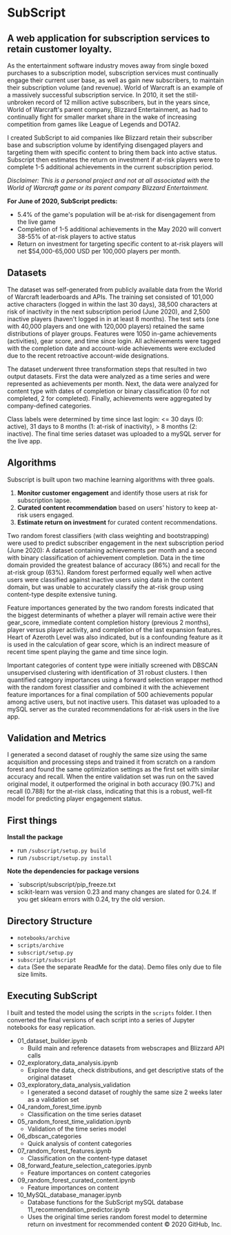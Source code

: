 # SubScript

## A web application for subscription services to retain customer loyalty.

As the entertainment software industry moves away from single boxed purchases to a subscription model, subscription services must continually engage their current user base, as well as gain new subscribers, to maintain their subscription volume (and revenue). World of Warcraft is an example of a massively successful subscription service. In 2010, it set the still-unbroken record of 12 million active subscribers, but in the years since, World of Warcraft's parent company, Blizzard Entertainment, as had to continually fight for smaller market share in the wake of increasing competition from games like League of Legends and DOTA2. 

I created SubScript to aid companies like Blizzard retain their subscriber base and subscription volume by identifying disengaged players and targeting them with specific content to bring them back into active status. Subscript then estimates the return on investment if at-risk players were to complete 1-5 additional achievements in the current subscription period. 

_Disclaimer: This is a personal project and not at all associated with the World of Warcraft game or its parent company Blizzard Entertainment._

**For June of 2020, SubScript predicts:**
- 5.4% of the game's population will be at-risk for disengagement from the live game
- Completion of 1-5 additional achievements in the May 2020 will convert 38-55% of at-risk players to active status
- Return on investment for targeting specific content to at-risk players will net $54,000-65,000 USD per 100,000 players per month.



## Datasets
The dataset was self-generated from publicly available data from the World of Warcraft leaderboards and APIs. The training set consisted of 101,000 active characters (logged in within the last 30 days), 38,500 characters at risk of inactivity in the next subscription period (June 2020), and 2,500 inactive players (haven't logged in in at least 8 months). The test sets (one with 40,000 players and one with 120,000 players) retained the same distributions of player groups. Features were 1050 in-game achievements (activities), gear score, and time since login. All achievements were tagged with the completion date and account-wide achievements were excluded due to the recent retroactive account-wide designations.

The dataset underwent three transformation steps that resulted in two output datasets. First the data were analyzed as a time series and were represented as achievements per month. Next, the data were analyzed for content type with dates of completion or binary classification (0 for not completed, 2 for completed). Finally, achievements were aggregated by company-defined categories.

Class labels were determined by time since last login: <= 30 days (0: active), 31 days to 8 months (1: at-risk of inactivity), > 8 months (2: inactive). The final time series dataset was uploaded to a mySQL server for the live app.



## Algorithms

Subscript is built upon two machine learning algorithms with three goals.

1. **Monitor customer engagement** and identify those users at risk for subscription lapse.
2. **Curated content recommendation** based on users' history to keep at-risk users engaged.
3. **Estimate return on investment** for curated content recommendations.

Two random forest classifiers (with class weighting and bootstrapping) were used to predict subscriber engagement in the next subscription period (June 2020): A dataset containing achievements per month and a second with binary classification of achievement completion. Data in the time domain provided the greatest balance of accuracy (86%) and recall for the at-risk group (63%). Random forest performed equally well when active users were classified against inactive users using data in the content domain, but was unable to accurately classify the at-risk group using content-type despite extensive tuning. 

Feature importances generated by the two random forests indicated that the biggest determinants of whether a player will remain active were their gear_score, immediate content completion history (previous 2 months), player versus player activity, and completion of the last expansion features. Heart of Azeroth Level was also indicated, but is a confounding feature as it is used in the calculation of gear score, which is an indirect measure of recent time spent playing the game and time since login. 

Important categories of content type were initially screened with DBSCAN unsupervised clustering with identification of 31 robust clusters. I then quantified category importances using a forward selection wrapper method with the random forest classifier and combined it with the achievement feature importances for a final compilation of 500 achievements popular among active users, but not inactive users. This dataset was uploaded to a mySQL server as the curated recommendations for at-risk users in the live app.


## Validation and Metrics
I generated a second dataset of roughly the same size using the same acquisition and processing steps and trained it from scratch on a random forest and found the same optimization settings as the first set with similar accuracy and recall. When the entire validation set was run on the saved original model, it outperformed the original in both accuracy (90.7%) and recall (0.788) for the at-risk class, indicating that this is a robust, well-fit model for predicting player engagement status.


## First things
**Install the package**
- run `/subscript/setup.py build`
- run `/subscript/setup.py install`

**Note the dependencies for package versions**
- `subscript/subscript/pip_freeze.txt
- scikit-learn was version 0.23 and many changes are slated for 0.24. If you get sklearn errors with 0.24, try the old version.

## Directory Structure
- `notebooks/archive`
- `scripts/archive`
- `subscript/setup.py`
- `subscript/subscript`
- `data` (See the separate ReadMe for the data). Demo files only due to file size limits.


## Executing SubScript
I built and tested the model using the scripts in the `scripts` folder. I then converted the final versions of each script into a series of Jupyter notebooks for easy replication.

- 01_dataset_builder.ipynb 
  - Build main and reference datasets from webscrapes and Blizzard API calls
- 02_exploratory_data_analysis.ipynb 
  - Explore the data, check distributions, and get descriptive stats of the original dataset
- 03_exploratory_data_analysis_validation 
  - I generated a second dataset of roughly the same size 2 weeks later as a validation set
- 04_random_forest_time.ipynb	
  - Classification on the time series dataset
- 05_random_forest_time_validation.ipynb	
  - Validation of the time series model
- 06_dbscan_categories
  - Quick analysis of content categories
- 07_random_forest_features.ipynb		
  - Classification on the content-type dataset 
- 08_forward_feature_selection_categories.ipynb
  - Feature importances on content categories
- 09_random_forest_curated_content.ipynb	
  - Feature importances on content
- 10_MySQL_database_manager.ipynb
  - Database functions for the SubScript mySQL database
11_recommendation_predictor.ipynb
  - Uses the original time series random forest model to determine return on investment for recommended content
© 2020 GitHub, Inc.
